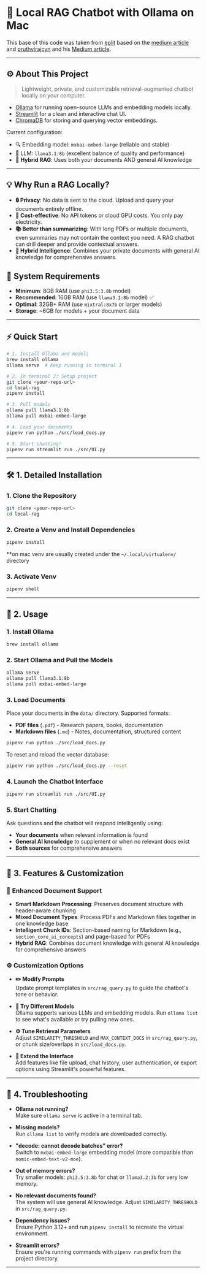 # 🧠 Local RAG Chatbot with Ollama on Mac

This base of this code was taken from [eplit](https://github.com/eplt/RAG_Ollama_Mac) based on the [medium article](https://eplt.medium.com/local-rag-chatbot-with-ollama-on-mac-4d4b37f977b4) 
  and [pruthvirajcyn](https://github.com/pruthvirajcyn/RAG_Ollama_Deepseek_Streamlit) and his [Medium article](https://medium.com/@pruthvirajc/implementing-a-local-rag-chat-bot-with-ollama-streamlit-and-deepseek-r1-a-practical-guide-46b1903f011f).

---

## ⚙️ About This Project

> Lightweight, private, and customizable retrieval-augmented chatbot locally on your computer.

- [Ollama](https://ollama.com/) for running open-source LLMs and embedding models locally.
- [Streamlit](https://streamlit.io/) for a clean and interactive chat UI.
- [ChromaDB](https://www.trychroma.com/) for storing and querying vector embeddings.

Current configuration:

- 🔍 Embedding model: `mxbai-embed-large` (reliable and stable)
- 🧠 LLM: `llama3.1:8b` (excellent balance of quality and performance)
- 🔄 **Hybrid RAG**: Uses both your documents AND general AI knowledge

---

## 💡 Why Run a RAG Locally?

- **🔒 Privacy**: No data is sent to the cloud. Upload and query your documents entirely offline.
- **💸 Cost-effective**: No API tokens or cloud GPU costs. You only pay electricity.
- **📚 Better than summarizing**: With long PDFs or multiple documents, even summaries may not contain the context you need. A RAG chatbot can drill deeper and provide contextual answers.
- **🧠 Hybrid Intelligence**: Combines your private documents with general AI knowledge for comprehensive answers.

## 💾 System Requirements

- **Minimum**: 8GB RAM (use `phi3.5:3.8b` model)
- **Recommended**: 16GB RAM (use `llama3.1:8b` model) ✅
- **Optimal**: 32GB+ RAM (use `mixtral:8x7b` or larger models)
- **Storage**: ~6GB for models + your document data

---

## ⚡ Quick Start

```bash
# 1. Install Ollama and models
brew install ollama
ollama serve  # Keep running in terminal 1

# 2. In terminal 2: Setup project
git clone <your-repo-url>
cd local-rag
pipenv install

# 3. Pull models
ollama pull llama3.1:8b
ollama pull mxbai-embed-large

# 4. Load your documents
pipenv run python ./src/load_docs.py

# 5. Start chatting!
pipenv run streamlit run ./src/UI.py
```

---

## 🛠️ 1. Detailed Installation

### 1. Clone the Repository

```bash
git clone <your-repo-url>
cd local-rag
```

### 2. Create a Venv and Install Dependencies

```bash
pipenv install
```
**on mac venv are usually created under the `~/.local/virtualenv/` directory 

### 3. Activate Venv 

```bash
pipenv shell
```
---

## 🚀 2. Usage

### 1. Install Ollama
```bash
brew install ollama
```

### 2. Start Ollama and Pull the Models

```bash
ollama serve
ollama pull llama3.1:8b
ollama pull mxbai-embed-large
```

### 3. Load Documents

Place your documents in the `data/` directory. Supported formats:
- **PDF files** (`.pdf`) - Research papers, books, documentation
- **Markdown files** (`.md`) - Notes, documentation, structured content

```bash
pipenv run python ./src/load_docs.py
```

To reset and reload the vector database:

```bash
pipenv run python ./src/load_docs.py --reset
```

### 4. Launch the Chatbot Interface

```bash
pipenv run streamlit run ./src/UI.py
```

### 5. Start Chatting

Ask questions and the chatbot will respond intelligently using:
- **Your documents** when relevant information is found
- **General AI knowledge** to supplement or when no relevant docs exist
- **Both sources** for comprehensive answers

---

## 🧩 3. Features & Customization

### 📝 **Enhanced Document Support**
- **Smart Markdown Processing**: Preserves document structure with header-aware chunking
- **Mixed Document Types**: Process PDFs and Markdown files together in one knowledge base
- **Intelligent Chunk IDs**: Section-based naming for Markdown (e.g., `section_core_ai_concepts`) and page-based for PDFs
- **Hybrid RAG**: Combines document knowledge with general AI knowledge for comprehensive answers

### ⚙️ **Customization Options**

- **✏️ Modify Prompts**  
  Update prompt templates in `src/rag_query.py` to guide the chatbot's tone or behavior.

- **🔄 Try Different Models**  
  Ollama supports various LLMs and embedding models. Run `ollama list` to see what's available or try pulling new ones.

- **⚙️ Tune Retrieval Parameters**  
  Adjust `SIMILARITY_THRESHOLD` and `MAX_CONTEXT_DOCS` in `src/rag_query.py`, or chunk size/overlaps in `src/load_docs.py`.

- **🚀 Extend the Interface**  
  Add features like file upload, chat history, user authentication, or export options using Streamlit's powerful features.

---

## 🧯 4. Troubleshooting

- **Ollama not running?**  
  Make sure `ollama serve` is active in a terminal tab.

- **Missing models?**  
  Run `ollama list` to verify models are downloaded correctly.

- **"decode: cannot decode batches" error?**  
  Switch to `mxbai-embed-large` embedding model (more compatible than `nomic-embed-text-v2-moe`).

- **Out of memory errors?**  
  Try smaller models: `phi3.5:3.8b` for chat or `llama3.2:3b` for very low memory.

- **No relevant documents found?**  
  The system will use general AI knowledge. Adjust `SIMILARITY_THRESHOLD` in `src/rag_query.py`.

- **Dependency issues?**  
  Ensure Python 3.12+ and run `pipenv install` to recreate the virtual environment.  

- **Streamlit errors?**  
  Ensure you're running commands with `pipenv run` prefix from the project directory.

---
